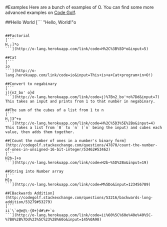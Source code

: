 #Examples
Here are a bunch of examples of O. You can find some more advanced examples on [Code Golf](http://codegolf.stackexchange.com/users/41711/phase?tab=answers&sort=newest).

##Hello World
[```
"Hello, World!"o
```](http://o-lang.herokuapp.com/link/code=%22Hello%2C+World!%22o&input=)

##Factorial
[```
H,;]*o
```](http://o-lang.herokuapp.com/link/code=H%2C%3B%5D*o&input=5)

##Cat
[```
io
```](http://o-lang.herokuapp.com/link/code=io&input=This+is+a+Cat+program+in+O!)

##Convert to negabinary
[```
j){n2_bo' o}d
```](http://o-lang.herokuapp.com/link/code=j)%7Bn2_bo'+o%7Dd&input=7)
This takes an input and prints from 1 to that number in negabinary.

##The sum of the cubes of a list from 1 to n
[```
H,]3^+o
```](http://o-lang.herokuapp.com/link/code=H%2C%5D3%5E%2Bo&input=4)
This takes a list from `0` to `n` (`n` being the input) and cubes each value, then adds them together.

##[Count the number of ones in a number's binary form](http://codegolf.stackexchange.com/questions/47870/count-the-number-of-ones-in-unsigned-16-bit-integer/53462#53462)
[```
H2b~]+o
```](http://o-lang.herokuapp.com/link/code=H2b~%5D%2Bo&input=19)

##String into Number array
[```
M]o
```](http://o-lang.herokuapp.com/link/code=M%5Do&input=123456789)

##[Backwards Addition](http://codegolf.stackexchange.com/questions/53216/backwards-long-addition/53279#53279)
[```
ii`\`e@e@\-{0+}d#\#+`o
```](http://o-lang.herokuapp.com/link/code=ii%60%5C%60e%40e%40%5C-%7B0%2B%7Dd%23%5C%23%2B%60o&input=145%0A98)

